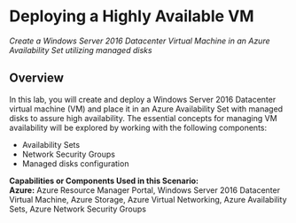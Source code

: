 # **Deploying a Highly Available VM** 

_Create a Windows Server 2016 Datacenter Virtual Machine in an Azure Availability Set utilizing managed disks_

## **Overview** 

In this lab, you will create and deploy a Windows Server 2016 Datacenter virtual machine (VM) and place it in an Azure Availability Set with managed disks to assure high availability. The essential concepts for managing VM availability will be explored by working with the following components:

- Availability Sets
- Network Security Groups
- Managed disks configuration 

**Capabilities or Components Used in this Scenario:**    
**Azure:** Azure Resource Manager Portal, Windows Server 2016 Datacenter Virtual Machine, Azure Storage, Azure Virtual Networking, Azure Availability Sets, Azure Network Security Groups

